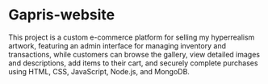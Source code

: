 # Gapris-website
This project is a custom e-commerce platform for selling my hyperrealism artwork, featuring an admin interface for managing inventory and transactions, while customers can browse the gallery, view detailed images and descriptions, add items to their cart, and securely complete purchases using HTML, CSS, JavaScript, Node.js, and MongoDB.
